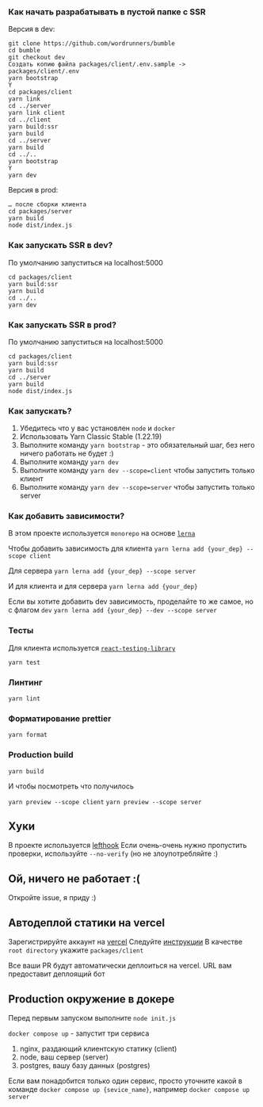 ### Как начать разрабатывать в пустой папке с SSR
Версия в dev:
```
git clone https://github.com/wordrunners/bumble
cd bumble
git checkout dev
Создать копию файла packages/client/.env.sample -> packages/client/.env
yarn bootstrap
Y
cd packages/client
yarn link
cd ../server
yarn link client
cd ../client
yarn build:ssr
yarn build
cd ../server
yarn build
cd ../..
yarn bootstrap
Y
yarn dev
```

Версия в prod:
```
… после сборки клиента
cd packages/server
yarn build
node dist/index.js
```

### Как запускать SSR в dev?
По умолчанию запуститься на localhost:5000
```
cd packages/client
yarn build:ssr
yarn build
cd ../..
yarn dev
```

### Как запускать SSR в prod?
По умолчанию запуститься на localhost:5000
```
cd packages/client
yarn build:ssr
yarn build
cd ../server
yarn build
node dist/index.js
```

### Как запускать?

1. Убедитесь что у вас установлен `node` и `docker`
2. Использовать Yarn Classic Stable (1.22.19)
3. Выполните команду `yarn bootstrap` - это обязательный шаг, без него ничего работать не будет :)
4. Выполните команду `yarn dev`
5. Выполните команду `yarn dev --scope=client` чтобы запустить только клиент
6. Выполните команду `yarn dev --scope=server` чтобы запустить только server


### Как добавить зависимости?
В этом проекте используется `monorepo` на основе [`lerna`](https://github.com/lerna/lerna)

Чтобы добавить зависимость для клиента 
```yarn lerna add {your_dep} --scope client```

Для сервера
```yarn lerna add {your_dep} --scope server```

И для клиента и для сервера
```yarn lerna add {your_dep}```


Если вы хотите добавить dev зависимость, проделайте то же самое, но с флагом `dev`
```yarn lerna add {your_dep} --dev --scope server```


### Тесты

Для клиента используется [`react-testing-library`](https://testing-library.com/docs/react-testing-library/intro/)

```yarn test```

### Линтинг

```yarn lint```

### Форматирование prettier

```yarn format```

### Production build

```yarn build```

И чтобы посмотреть что получилось


`yarn preview --scope client`
`yarn preview --scope server`

## Хуки
В проекте используется [lefthook](https://github.com/evilmartians/lefthook)
Если очень-очень нужно пропустить проверки, используйте `--no-verify` (но не злоупотребляйте :)

## Ой, ничего не работает :(

Откройте issue, я приду :)

## Автодеплой статики на vercel
Зарегистрируйте аккаунт на [vercel](https://vercel.com/)
Следуйте [инструкции](https://vitejs.dev/guide/static-deploy.html#vercel-for-git)
В качестве `root directory` укажите `packages/client`

Все ваши PR будут автоматически деплоиться на vercel. URL вам предоставит деплоящий бот

## Production окружение в докере
Перед первым запуском выполните `node init.js`


`docker compose up` - запустит три сервиса
1. nginx, раздающий клиентскую статику (client)
2. node, ваш сервер (server)
3. postgres, вашу базу данных (postgres)

Если вам понадобится только один сервис, просто уточните какой в команде
`docker compose up {sevice_name}`, например `docker compose up server`
